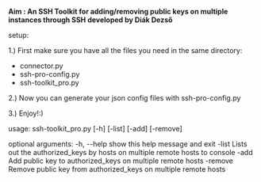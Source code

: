 <b>Aim : An SSH Toolkit for adding/removing public keys on multiple instances through SSH developed by Diák Dezső</b>


setup:

1.) First make sure you have all the files you need in the same directory:
- connector.py
- ssh-pro-config.py
- ssh-toolkit_pro.py

2.) Now you can generate your json config files with ssh-pro-config.py

3.) Enjoy!:)

usage: ssh-toolkit_pro.py [-h] [-list] [-add] [-remove]

optional arguments:
  -h, --help  show this help message and exit
  -list       Lists out the authorized_keys by hosts on multiple remote hosts to console
  -add        Add public key to authorized_keys on multiple remote hosts
  -remove     Remove public key from authorized_keys on multiple remote hosts


